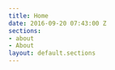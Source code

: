 ```yaml
---
title: Home
date: 2016-09-20 07:43:00 Z
sections:
- about
- About
layout: default.sections
---
```



